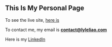 ## This Is My Personal Page

To see the live site, [here is](https://lyleliao.com)

To contact me, my email is **contact@lyleliao.com**

Here is my [LinkedIn](https://www.linkedin.com/in/lyleliao/)
